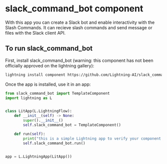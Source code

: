 # slack_command_bot component

With this app you can create a Slack bot and enable interactivity with the Slash Commands.
It can recieve slash commands and send message or files with the Slack client API.


## To run slack_command_bot

First, install slack_command_bot (warning: this component has not been officially approved on the lightning gallery):

```bash
lightning install component https://github.com/Lightning-AI/slack_command_bot
```

Once the app is installed, use it in an app:

```python
from slack_command_bot import TemplateComponent
import lightning as L


class LitApp(L.LightningFlow):
    def __init__(self) -> None:
        super().__init__()
        self.slack_command_bot = TemplateComponent()

    def run(self):
        print("this is a simple Lightning app to verify your component is working as expected")
        self.slack_command_bot.run()


app = L.LightningApp(LitApp())
```

